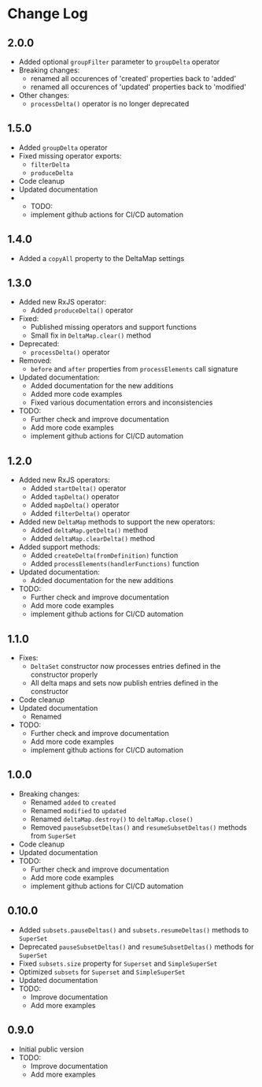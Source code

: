 # Change Log

## 2.0.0
- Added optional `groupFilter` parameter to `groupDelta` operator
- Breaking changes:
  - renamed all occurences of 'created' properties back to 'added'
  - renamed all occurences of 'updated' properties back to 'modified'
- Other changes:
  - `processDelta()` operator is no longer deprecated

## 1.5.0
- Added `groupDelta` operator
- Fixed missing operator exports:
  - `filterDelta`
  - `produceDelta`
- Code cleanup
- Updated documentation
- - TODO:
  - implement github actions for CI/CD automation
## 1.4.0
- Added a `copyAll` property to the DeltaMap settings
## 1.3.0
- Added new RxJS operator:
  - Added `produceDelta()` operator
- Fixed:
  - Published missing operators and support functions
  - Small fix in `DeltaMap.clear()` method
- Deprecated:
  - `processDelta()` operator
- Removed:
  - `before` and `after` properties from `processElements` call signature
- Updated documentation:
  - Added documentation for the new additions
  - Added more code examples
  - Fixed various documentation errors and inconsistencies
- TODO:
  - Further check and improve documentation
  - Add more code examples
  - implement github actions for CI/CD automation
  
## 1.2.0
- Added new RxJS operators:
  - Added `startDelta()` operator
  - Added `tapDelta()` operator
  - Added `mapDelta()` operator
  - Added `filterDelta()` operator
- Added new `DeltaMap` methods to support the new operators:
  - Added `deltaMap.getDelta()` method
  - Added `deltaMap.clearDelta()` method
- Added support methods:
  - Added `createDelta(fromDefinition)` function
  - Added `processElements(handlerFunctions)` function
- Updated documentation:
  - Added documentation for the new additions
- TODO:
  - Further check and improve documentation
  - Add more code examples
  - implement github actions for CI/CD automation

## 1.1.0
- Fixes:
  - `DeltaSet` constructor now processes entries defined in the constructor properly
  - All delta maps and sets now publish entries defined in the constructor 
- Code cleanup
- Updated documentation
  - Renamed
- TODO:
  - Further check and improve documentation
  - Add more code examples
  - implement github actions for CI/CD automation
## 1.0.0
- Breaking changes:
  - Renamed `added` to `created`
  - Renamed `modified` to `updated`
  - Renamed `deltaMap.destroy()` to `deltaMap.close()`
  - Removed `pauseSubsetDeltas()` and `resumeSubsetDeltas()` methods from `SuperSet`
- Code cleanup
- Updated documentation
- TODO:
  - Further check and improve documentation
  - Add more code examples
  - implement github actions for CI/CD automation

## 0.10.0
- Added `subsets.pauseDeltas()` and `subsets.resumeDeltas()` methods to `SuperSet`
- Deprecated `pauseSubsetDeltas()` and `resumeSubsetDeltas()` methods for `SuperSet`
- Fixed `subsets.size` property for `Superset` and `SimpleSuperSet`
- Optimized `subsets` for `Superset` and `SimpleSuperSet`
- Updated documentation
- TODO: 
  - Improve documentation 
  - Add more examples

## 0.9.0
- Initial public version
- TODO: 
  - Improve documentation
  - Add more examples